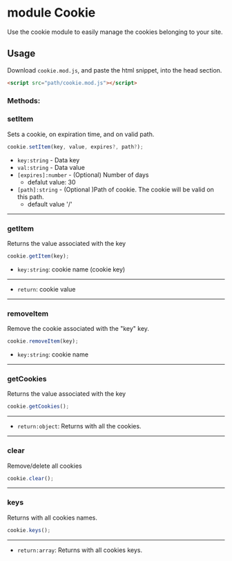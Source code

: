 # module Cookie

Use the cookie module to easily manage the cookies belonging to your site. 



## Usage
Download `cookie.mod.js`, and paste the html snippet, into the head section.

````html
<script src="path/cookie.mod.js"></script>
````

### Methods:

### setItem
Sets a cookie, on expiration time, and on valid path.
````javascript
cookie.setItem(key, value, expires?, path?);
````
 * `key:string` - Data key
 * `val:string` - Data value
 * `[expires]:number` - (Optional) Number of days 
    - defalut value: 30
 * `[path]:string` - (Optional )Path of cookie. The cookie will be valid on this path.
    - default value '/'
___
### getItem
Returns the value associated with the key
````javascript
cookie.getItem(key);
````
- `key:string`: cookie name (cookie key)
___
- `return`: cookie value

___
### removeItem
Remove the cookie associated with the "key" key. 
````javascript
cookie.removeItem(key);
````
- `key:string`: cookie name
___
### getCookies
Returns the value associated with the key
````javascript
cookie.getCookies();
````
___
- `return:object`: Returns with all the cookies.
___
### clear
Remove/delete all cookies
````javascript
cookie.clear();
````
___
### keys
Returns with all cookies names.
````javascript
cookie.keys();
````
___
- `return:array`: Returns with all cookies keys.
